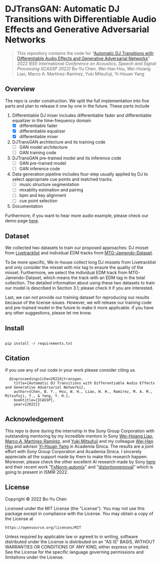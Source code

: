 # DJTransGAN: Automatic DJ Transitions with Differentiable Audio Effects and Generative Adversarial Networks

> This repository contains the code for "[Automatic DJ Transitions with Differentiable Audio Effects and Generative Adversarial Networks](https://arxiv.org/abs/2110.06525)"
> *2022 IEEE International Conference on Acoustics, Speech and Signal Processing (ICASSP 2022)*
> Bo-Yu Chen, Wei-Han Hsu, Wei-Hsiang Liao, Marco A. Martínez-Ramírez, Yuki Mitsufuji, Yi-Hsuan Yang

## Overview

The repo is under construction. We split the full implementation into five parts and plan to release it one by one in the future. These parts include 

1. Differentiable DJ mixer includes differentiable fader and differentiable equalizer in the time-frequency domain 
    - [x] differentiable fader
    - [x] differentiable equalizer
    - [x] differentiable mixer
2. DJTransGAN architecture and its training code 
    - [ ] GAN model architecture
    - [ ] GAN training code
3. DJTransGAN pre-trained model and its inference code
    - [ ] GAN pre-trained model
    - [ ] GAN inference code
4. Data generation pipeline includes four-step usually applied by DJ to select appropriate cue points and matched tracks. 
    - [ ] music structure segmentation
    - [ ] mixablity estimation and pairing
    - [ ] bpm and key alignment
    - [ ] cue point selection
5. Documentation

Furthermore, if you want to hear more audio example, please check our demo page [here](https://paulyuchen.com/djtransgan-icassp2022/).


## Dataset

We collected two datasets to train our proposed approaches: DJ mixset from [Livetracklist](https://www.livetracklist.com/) and individual EDM tracks from [MTG-Jamendo-Dataset](https://github.com/MTG/mtg-jamendo-dataset). 

To be more specific, We in-house collect long DJ mixsets from Livetracklist and only consider the mixset with mix tag to ensure the quality of the mixset. Furthermore, we select the individual EDM track from MTG-Jamendo-Dataset, which means the track with an EDM tag in the total collection. The detailed information about using these two datasets to train our model is described in Section 3.1; please check it if you are interested. 

Last, we can not provide our training dataset for reproducing our results because of the license issues. However, we will release our training code and pre-trained model in the future to make it more applicable. if you have any other suggestions, please let me know.

## Install

```

pip install -r requirements.txt

```




## Citation

If you use any of our code in your work please consider citing us.

```
  @inproceedings{chen2022djtransgan,
    title={Automatic DJ Transitions with Differentiable Audio Effects and Generative Adversarial Networks},
    author={Chen, B. Y., Hsu, W. H., Liao, W. H., Ramírez, M. A. M., Mitsufuji, Y., & Yang, Y. H.},
    booktitle={ICASSP},
    year={2022}}
```

## Acknowledgement

This repo is done during the internship in the Sony Group Corporation with outstanding mentoring by my incredible mentors in Sony [Wei-Hsiang Liao](https://jp.linkedin.com/in/wei-hsiang-liao-66283154), [Marco A. Martínez-Ramírez](https://m-marco.com/), and [Yuki Mitsufuji](https://www.yukimitsufuji.com/) and my colleague [Wei-Han Hsu](https://github.com/ddman1101) and advisor [Yi-Hsuan Yang](https://www.citi.sinica.edu.tw/pages/yang/) in Academia  Sinica. The results are a joint effort with Sony Group Corporation and  Academia  Sinica. I sincerely appreciate all the support made by them to make this research happen. Moreover, please check the other excellent AI research made by Sony [here](https://github.com/sony/ai-research-code) and their recent work "[FxNorm-automix](https://marco-martinez-sony.github.io/FxNorm-automix/)" and "[distortionremoval](https://joimort.github.io/distortionremoval/)" which is going to present in ISMIR 2022. 



## License
Copyright © 2022 Bo-Yu Chen

Licensed under the MIT License (the "License"). You may not use this
package except in compliance with the License. You may obtain a copy of the
License at

    https://opensource.org/licenses/MIT

Unless required by applicable law or agreed to in writing, software
distributed under the License is distributed on an "AS IS" BASIS,
WITHOUT WARRANTIES OR CONDITIONS OF ANY KIND, either express or implied.
See the License for the specific language governing permissions and
limitations under the License.
